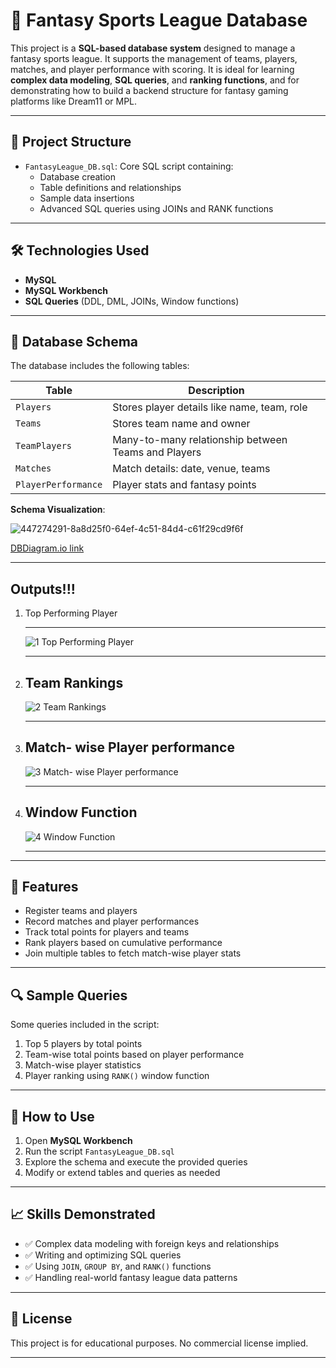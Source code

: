 # 🏏 Fantasy Sports League Database

This project is a **SQL-based database system** designed to manage a fantasy sports league. It supports the management of teams, players, matches, and player performance with scoring. It is ideal for learning **complex data modeling**, **SQL queries**, and **ranking functions**, and for demonstrating how to build a backend structure for fantasy gaming platforms like Dream11 or MPL.

---

## 📁 Project Structure

- `FantasyLeague_DB.sql`: Core SQL script containing:
  - Database creation
  - Table definitions and relationships
  - Sample data insertions
  - Advanced SQL queries using JOINs and RANK functions

---

## 🛠️ Technologies Used

- **MySQL**
- **MySQL Workbench**
- **SQL Queries** (DDL, DML, JOINs, Window functions)

---

## 🧩 Database Schema

The database includes the following tables:

| Table              | Description                            |
|-------------------|----------------------------------------|
| `Players`          | Stores player details like name, team, role |
| `Teams`            | Stores team name and owner            |
| `TeamPlayers`      | Many-to-many relationship between Teams and Players |
| `Matches`          | Match details: date, venue, teams     |
| `PlayerPerformance`| Player stats and fantasy points       |

**Schema Visualization**: 

![447274291-8a8d25f0-64ef-4c51-84d4-c61f29cd9f6f](https://github.com/user-attachments/assets/1db45730-e491-4086-98d5-b89a835c64b5)

[DBDiagram.io link](https://dbdiagram.io/d/FantasyLeague-682e09f0b9f7446da38e5e01)

---

## Outputs!!!
 1) Top Performing Player
 
    ----------------------------------------------------------------------------------------
    
    ![1 Top Performing Player](https://github.com/user-attachments/assets/34aaa25b-ef7f-4974-8ba2-7577d27235ef)

    
    ----------------------------------------------------------------------------------------
 3) Team Rankings
    ----------------------------------------------------------------------------------------
    
    ![2 Team Rankings](https://github.com/user-attachments/assets/f262741e-3673-4277-b628-0db06c4eee89)
    
    ----------------------------------------------------------------------------------------
5) Match- wise Player performance
   ----------------------------------------------------------------------------------------
   
   ![3 Match- wise Player performance](https://github.com/user-attachments/assets/f1c476aa-890d-403b-aa45-6e16a89a26b7)
   
   ----------------------------------------------------------------------------------------
7) Window Function
   ----------------------------------------------------------------------------------------
   
   ![4 Window Function](https://github.com/user-attachments/assets/35aadbec-7264-475f-9371-8fb4aec53a16)
   
   ----------------------------------------------------------------------------------------
   
---

## 🚀 Features

- Register teams and players
- Record matches and player performances
- Track total points for players and teams
- Rank players based on cumulative performance
- Join multiple tables to fetch match-wise player stats

---

## 🔍 Sample Queries

Some queries included in the script:

1. Top 5 players by total points
2. Team-wise total points based on player performance
3. Match-wise player statistics
4. Player ranking using `RANK()` window function

---

## 🧪 How to Use

1. Open **MySQL Workbench**
2. Run the script `FantasyLeague_DB.sql`
3. Explore the schema and execute the provided queries
4. Modify or extend tables and queries as needed

---

## 📈 Skills Demonstrated

- ✅ Complex data modeling with foreign keys and relationships
- ✅ Writing and optimizing SQL queries
- ✅ Using `JOIN`, `GROUP BY`, and `RANK()` functions
- ✅ Handling real-world fantasy league data patterns


---

## 📄 License

This project is for educational purposes. No commercial license implied.

---
